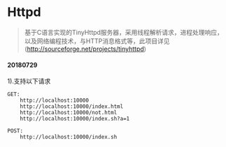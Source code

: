 # Httpd

>基于C语言实现的TinyHttpd服务器，采用线程解析请求，进程处理响应，以及网络编程技术，与HTTP消息格式等，此项目详见(http://sourceforge.net/projects/tinyhttpd)

#### 20180729

1).支持以下请求

```
GET:
	http://localhost:10000
	http://localhost:10000/index.html
	http://localhost:10000/not.html
	http://localhost:10000/index.sh?a=1

POST:
	http://localhost:10000/index.sh
```
